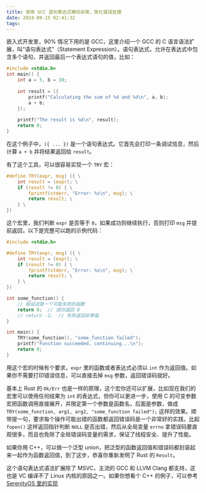 ```yaml
---
title: 使用 GCC 语句表达式模仿异常，简化错误处理
date: 2024-09-15 02:41:32
tags:
---
```


嵌入式开发里，90% 情况下用的是 GCC，这里介绍一个 GCC 的 C 语言语法扩展，叫“语句表达式”（Statement Expression）。语句表达式，允许在表达式中包含多个语句，并返回最后一个表达式语句的值，比如：

```c
#include <stdio.h>
int main() {
    int a = 5, b = 10;
    
    int result = ({
        printf("Calculating the sum of %d and %d\n", a, b);
        a + b;
    });
    
    printf("The result is %d\n", result);
    return 0;
}
```

在这个例子中，`({ ... })` 是一个语句表达式。它首先会打印一条调试信息，然后计算 `a + b` 并将结果返回给 `result`。

有了这个工具，可以很容易实现一个 `TRY` 宏：

```c
#define TRY(expr, msg) ({ \
    int result = (expr); \
    if (result != 0) { \
        fprintf(stderr, "Error: %s\n", msg); \
        return result; \
    } \
})
```

这个宏里，我们判断 `expr` 是否等于 `0`，如果成功则继续执行，否则打印 `msg` 并提前返回，以下是完整可以跑的示例代码：

```c
#include <stdio.h>

#define TRY(expr, msg) ({ \
    int result = (expr); \
    if (result != 0) { \
        fprintf(stderr, "Error: %s\n", msg); \
        return result; \
    } \
})

int some_function() {
    // 假设这是一个可能失败的函数
    return 0;  // 成功返回 0
    // return -1;  // 失败返回非零值
}

int main() {
    TRY(some_function(), "some_function failed");
    printf("Function succeeded, continuing...\n");
    return 0;
}
```

用这个宏的时候有个要求，`expr` 里的函数或者表达式必须以 `int` 作为返回值。如果你不需要打印错误信息，可以直接去掉 `msg` 参数，返回错误码就好。

基本上 Rust 的 `Ok/Err` 也是一样的原理，这个宏你还可以扩展，比如现在我们的宏里可以使用任何结果为 `int` 的表达式，但你可以更进一步，使用 C 的可变参数宏把函数调用直接展开，并限定第一个参数是函数名，后面是参数，做成 `TRY(some_function, arg1, arg2, "some_function failed");` 这样的效果。顺带提一句，要求每个操作可能出错的函数都返回错误码是一个非常好的实践，比起 `fopen()` 这样返回指针判断 `NULL` 是否出错，然后从全局变量 `errno` 拿错误码要直观很多，而且也免除了全局错误码变量的需求，保证了线程安全、提升了性能。

如果你用 C++，可以做一个泛型 union，把泛型的函数返回值和错误码都封装起来一起作为函数返回值，到了这步，恭喜你重新发明了 Rust 的 `Result`。

这个语句表达式语法扩展除了 MSVC，主流的 GCC 和 LLVM Clang 都支持，这也是 VC 编译不了 Linux 内核的原因之一。如果你想看个 C++ 的例子，可以参考[SerenityOS 里的实现](https://github.com/SerenityOS/serenity/blob/master/AK/Try.h)